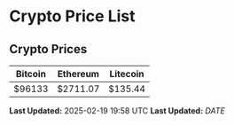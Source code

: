# Crypto Price List

## Crypto Prices
| Bitcoin | Ethereum | Litecoin |
| ------- | -------- | -------- |
| $96133 | $2711.07 | $135.44 |
**Last Updated:** 2025-02-19 19:58 UTC
**Last Updated:** $DATE$

